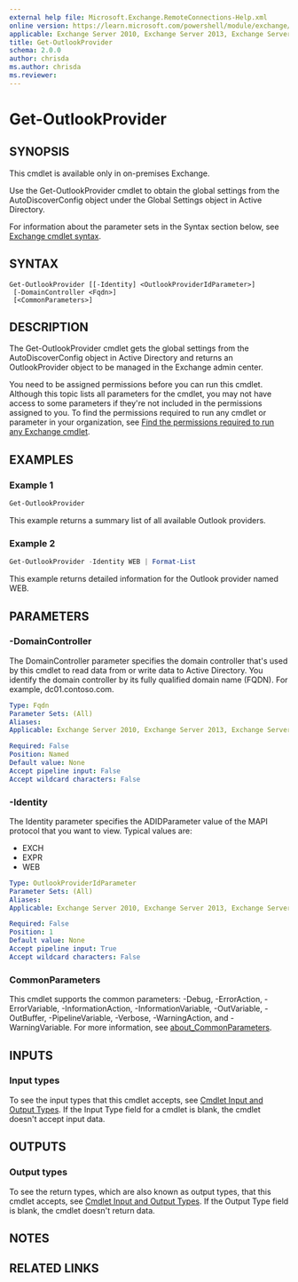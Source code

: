 ```yaml
---
external help file: Microsoft.Exchange.RemoteConnections-Help.xml
online version: https://learn.microsoft.com/powershell/module/exchange/get-outlookprovider
applicable: Exchange Server 2010, Exchange Server 2013, Exchange Server 2016, Exchange Server 2019
title: Get-OutlookProvider
schema: 2.0.0
author: chrisda
ms.author: chrisda
ms.reviewer:
---
```


# Get-OutlookProvider

## SYNOPSIS
This cmdlet is available only in on-premises Exchange.

Use the Get-OutlookProvider cmdlet to obtain the global settings from the AutoDiscoverConfig object under the Global Settings object in Active Directory.

For information about the parameter sets in the Syntax section below, see [Exchange cmdlet syntax](https://learn.microsoft.com/powershell/exchange/exchange-cmdlet-syntax).

## SYNTAX

```
Get-OutlookProvider [[-Identity] <OutlookProviderIdParameter>]
 [-DomainController <Fqdn>]
 [<CommonParameters>]
```

## DESCRIPTION
The Get-OutlookProvider cmdlet gets the global settings from the AutoDiscoverConfig object in Active Directory and returns an OutlookProvider object to be managed in the Exchange admin center.

You need to be assigned permissions before you can run this cmdlet. Although this topic lists all parameters for the cmdlet, you may not have access to some parameters if they're not included in the permissions assigned to you. To find the permissions required to run any cmdlet or parameter in your organization, see [Find the permissions required to run any Exchange cmdlet](https://learn.microsoft.com/powershell/exchange/find-exchange-cmdlet-permissions).

## EXAMPLES

### Example 1
```powershell
Get-OutlookProvider
```

This example returns a summary list of all available Outlook providers.

### Example 2
```powershell
Get-OutlookProvider -Identity WEB | Format-List
```

This example returns detailed information for the Outlook provider named WEB.

## PARAMETERS

### -DomainController
The DomainController parameter specifies the domain controller that's used by this cmdlet to read data from or write data to Active Directory. You identify the domain controller by its fully qualified domain name (FQDN). For example, dc01.contoso.com.

```yaml
Type: Fqdn
Parameter Sets: (All)
Aliases:
Applicable: Exchange Server 2010, Exchange Server 2013, Exchange Server 2016, Exchange Server 2019

Required: False
Position: Named
Default value: None
Accept pipeline input: False
Accept wildcard characters: False
```

### -Identity
The Identity parameter specifies the ADIDParameter value of the MAPI protocol that you want to view. Typical values are:

- EXCH
- EXPR
- WEB

```yaml
Type: OutlookProviderIdParameter
Parameter Sets: (All)
Aliases:
Applicable: Exchange Server 2010, Exchange Server 2013, Exchange Server 2016, Exchange Server 2019

Required: False
Position: 1
Default value: None
Accept pipeline input: True
Accept wildcard characters: False
```

### CommonParameters
This cmdlet supports the common parameters: -Debug, -ErrorAction, -ErrorVariable, -InformationAction, -InformationVariable, -OutVariable, -OutBuffer, -PipelineVariable, -Verbose, -WarningAction, and -WarningVariable. For more information, see [about_CommonParameters](https://go.microsoft.com/fwlink/p/?LinkID=113216).

## INPUTS

### Input types
To see the input types that this cmdlet accepts, see [Cmdlet Input and Output Types](https://go.microsoft.com/fwlink/p/?LinkId=616387). If the Input Type field for a cmdlet is blank, the cmdlet doesn't accept input data.

## OUTPUTS

### Output types
To see the return types, which are also known as output types, that this cmdlet accepts, see [Cmdlet Input and Output Types](https://go.microsoft.com/fwlink/p/?LinkId=616387). If the Output Type field is blank, the cmdlet doesn't return data.

## NOTES

## RELATED LINKS
